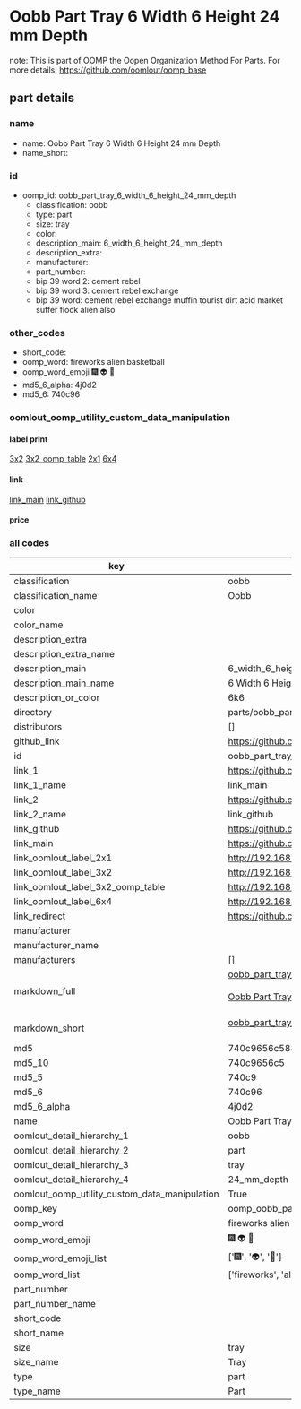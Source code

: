 # Oobb Part Tray 6 Width 6 Height 24 mm Depth  

note: This is part of OOMP the Oopen Organization Method For Parts. For more details: https://github.com/oomlout/oomp_base

##  part details
  







### name
* name: Oobb Part Tray 6 Width 6 Height 24 mm Depth
* name_short: 
### id
* oomp_id: oobb_part_tray_6_width_6_height_24_mm_depth
  * classification: oobb
  * type: part
  * size: tray
  * color: 
  * description_main: 6_width_6_height_24_mm_depth
  * description_extra: 
  * manufacturer: 
  * part_number: 
  * bip 39 word 2: cement rebel
  * bip 39 word 3: cement rebel exchange
  * bip 39 word: cement rebel exchange muffin tourist dirt acid market suffer flock alien also

### other_codes
* short_code: 
* oomp_word: fireworks alien basketball
* oomp_word_emoji :fireworks: :alien: :basketball:
* md5_6_alpha: 4j0d2
* md5_6: 740c96






### oomlout_oomp_utility_custom_data_manipulation
#### label print
[3x2](http://192.168.1.245:1112/?label=oomp%204j0d2)
[3x2_oomp_table](http://192.168.1.108:1112/?label=oomp%204j0d2)
[2x1](http://192.168.1.242:1112/?label=oomp%204j0d2)
[6x4](http://192.168.1.55:1112/?label=oomp%204j0d2)    

#### link

[link_main](https://github.com/oomlout/oomlout_oomp_version_1_messy/tree/main/parts/oobb_part_tray_6_width_6_height_24_mm_depth) [link_github](https://github.com/oomlout/oomlout_oomp_version_1_messy/tree/main/parts/oobb_part_tray_6_width_6_height_24_mm_depth)                             

#### price







### all codes 
| key | value |  
| --- | --- |  
| classification | oobb |  
| classification_name | Oobb |  
| color |  |  
| color_name |  |  
| description_extra |  |  
| description_extra_name |  |  
| description_main | 6_width_6_height_24_mm_depth |  
| description_main_name | 6 Width 6 Height 24 mm Depth |  
| description_or_color | 6k6 |  
| directory | parts/oobb_part_tray_6_width_6_height_24_mm_depth |  
| distributors | [] |  
| github_link | https://github.com/oomlout/oomlout_oomp_part_src/tree/main/parts/oobb_part_tray_6_width_6_height_24_mm_depth |  
| id | oobb_part_tray_6_width_6_height_24_mm_depth |  
| link_1 | https://github.com/oomlout/oomlout_oomp_version_1_messy/tree/main/parts/oobb_part_tray_6_width_6_height_24_mm_depth |  
| link_1_name | link_main |  
| link_2 | https://github.com/oomlout/oomlout_oomp_version_1_messy/tree/main/parts/oobb_part_tray_6_width_6_height_24_mm_depth |  
| link_2_name | link_github |  
| link_github | https://github.com/oomlout/oomlout_oomp_version_1_messy/tree/main/parts/oobb_part_tray_6_width_6_height_24_mm_depth |  
| link_main | https://github.com/oomlout/oomlout_oomp_version_1_messy/tree/main/parts/oobb_part_tray_6_width_6_height_24_mm_depth |  
| link_oomlout_label_2x1 | http://192.168.1.242:1112/?label=oomp%204j0d2 |  
| link_oomlout_label_3x2 | http://192.168.1.245:1112/?label=oomp%204j0d2 |  
| link_oomlout_label_3x2_oomp_table | http://192.168.1.108:1112/?label=oomp%204j0d2 |  
| link_oomlout_label_6x4 | http://192.168.1.55:1112/?label=oomp%204j0d2 |  
| link_redirect | https://github.com/oomlout/oomlout_oomp_version_1_messy/tree/main/parts/oobb_part_tray_6_width_6_height_24_mm_depth |  
| manufacturer |  |  
| manufacturer_name |  |  
| manufacturers | [] |  
| markdown_full | [oobb_part_tray_6_width_6_height_24_mm_depth](none)<br>[](none)<br>[Oobb Part Tray 6 Width 6 Height 24 Mm Depth](none)<br><br> |  
| markdown_short | [oobb_part_tray_6_width_6_height_24_mm_depth](none)<br><br> |  
| md5 | 740c9656c588203cfaf2f9129d6cc929 |  
| md5_10 | 740c9656c5 |  
| md5_5 | 740c9 |  
| md5_6 | 740c96 |  
| md5_6_alpha | 4j0d2 |  
| name | Oobb Part Tray 6 Width 6 Height 24 mm Depth |  
| oomlout_detail_hierarchy_1 | oobb |  
| oomlout_detail_hierarchy_2 | part |  
| oomlout_detail_hierarchy_3 | tray |  
| oomlout_detail_hierarchy_4 | 24_mm_depth |  
| oomlout_oomp_utility_custom_data_manipulation | True |  
| oomp_key | oomp_oobb_part_tray_6_width_6_height_24_mm_depth |  
| oomp_word | fireworks alien basketball |  
| oomp_word_emoji | :fireworks: :alien: :basketball: |  
| oomp_word_emoji_list | [':fireworks:', ':alien:', ':basketball:'] |  
| oomp_word_list | ['fireworks', 'alien', 'basketball'] |  
| part_number |  |  
| part_number_name |  |  
| short_code |  |  
| short_name |  |  
| size | tray |  
| size_name | Tray |  
| type | part |  
| type_name | Part |  
